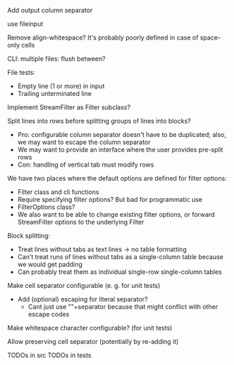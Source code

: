 Add output column separator

use fileinput

Remove align-whitespace? It's probably poorly defined in case of space-only
cells

CLI: multiple files: flush between?

File tests:
  * Empty line (1 or more) in input
  * Trailing unterminated line

Implement StreamFilter as Filter subclass?

Split lines into rows before splitting groups of lines into blocks?
  * Pro: configurable column separator doesn't have to be duplicated; also, we
    may want to escape the column separator 
  * We may want to provide an interface where the user provides pre-split rows
  * Con: handling of vertical tab must modify rows 

We have two places where the default options are defined for filter options:
  * Filter class and cli functions
  * Require specifying filter options? But bad for programmatic use
  * FilterOptions class?
  * We also want to be able to change existing filter options, or forward
    StreamFilter options to the underlying Filter

Block splitting:
  * Treat lines without tabs as text lines -> no table formatting
  * Can't treat runs of lines without tabs as a single-column table because
    we would get padding
  * Can probably treat them as individual single-row single-column tables

Make cell separator configurable (e. g. for unit tests)
  * Add (optional) escaping for literal separator?
    * Cant just use "\"+separator because that might conflict with other
      escape codes

Make whitespace character configurable? (for unit tests)

Allow preserving cell separator (potentially by re-adding it)

TODOs in src
TODOs in tests
